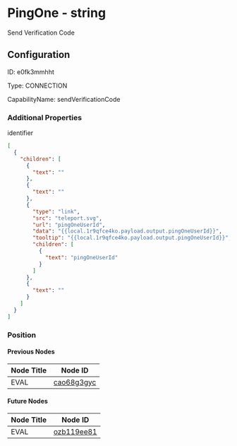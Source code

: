 # PingOne - string 
Send Verification Code
## Configuration
ID:  e0fk3mmhht

Type: CONNECTION 

CapabilityName: sendVerificationCode






### Additional Properties
identifier
```json 
[
  {
    "children": [
      {
        "text": ""
      },
      {
        "text": ""
      },
      {
        "type": "link",
        "src": "teleport.svg",
        "url": "pingOneUserId",
        "data": "{{local.1r9qfce4ko.payload.output.pingOneUserId}}",
        "tooltip": "{{local.1r9qfce4ko.payload.output.pingOneUserId}}",
        "children": [
          {
            "text": "pingOneUserId"
          }
        ]
      },
      {
        "text": ""
      }
    ]
  }
]
```





### Position

#### Previous Nodes
| Node Title | Node ID |
| :------------- | ------------ |
| EVAL | [cao68g3gyc](./cao68g3gyc.md) | 
 
 #### Future Nodes
| Node Title | Node ID |
| :------------- | ------------ |
| EVAL |[ozb119ee81](./ozb119ee81.md) | 